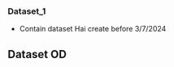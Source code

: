 ### Dataset_1

- Contain dataset Hai create before 3/7/2024

## Dataset OD
[
](https://universe.roboflow.com/ailicense/ai_license)
